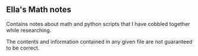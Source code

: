 Ella's Math notes
-----

Contains notes about math and python scripts that I have cobbled together while researching.

The contents and information contained in any given file are not guaranteed to be correct.
